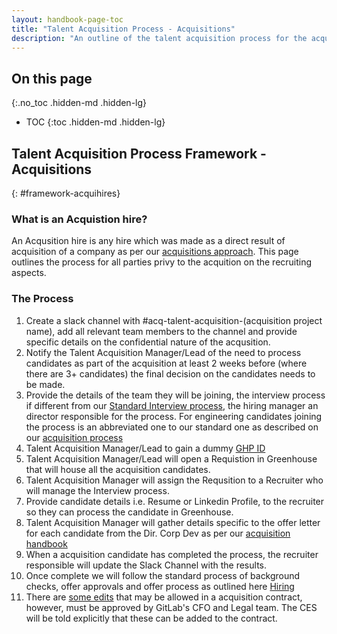 ```yaml
---
layout: handbook-page-toc
title: "Talent Acquisition Process - Acquisitions"
description: "An outline of the talent acquisition process for the acquition hires."
---
```


## On this page
{:.no_toc .hidden-md .hidden-lg}

- TOC
{:toc .hidden-md .hidden-lg}

## Talent Acquisition Process Framework - Acquisitions
{: #framework-acquihires}

### What is an Acquistion hire?

An Acqusition hire is any hire which was made as a direct result of acquisition of a company as per our [acquisitions approach](/handbook/acquisitions/). This page outlines the process for all parties privy to the acquition on the recruiting aspects.

### The Process

1. Create a slack channel with #acq-talent-acquisition-(acquisition project name), add all relevant team members to the channel and provide specific details on the confidential nature of the acqusition.
1. Notify the Talent Acquisition Manager/Lead of the need to process candidates as part of the acquisition at least 2 weeks before (where there are 3+ candidates) the final decision on the candidates needs to be made.
1. Provide the details of the team they will be joining, the interview process if different from our [Standard Interview process](/handbook/hiring/interviewing/), the hiring manager an director responsible for the process. For engineering candidates joining the process is an abbreviated one to our standard one as described on our [acquisition process](/handbook/acquisitions/acquisition-process/#early-diligence)
1. Talent Acquisition Manager/Lead to gain a dummy [GHP ID](/handbook/finance/financial-planning-and-analysis/#headcount-and-the-talent-acquisition-single-source-of-truth)
1. Talent Acquisition Manager/Lead will open a Requistion in Greenhouse that will house all the acquisition candidates.
1. Talent Acquisition Manager will assign the Requsition to a Recruiter who will manage the Interview process.
1. Provide candidate details i.e. Resume or Linkedin Profile, to the recruiter so they can process the candidate in Greenhouse.
1. Talent Acquisition Manager will gather details specific to the offer letter for each candidate from the Dir. Corp Dev as per our [acquisition handbook](/handbook/acquisitions/#what-we-offer)
1. When a acquisition candidate has completed the process, the recruiter responsible will update the Slack Channel with the results.
1. Once complete we will follow the standard process of background checks, offer approvals and offer process as outlined here [Hiring](/handbook/hiring/)
1. There are [some edits](https://docs.google.com/document/d/1UEcqbj-DUPtpWf-_WZfRoiSGgqE8bXwIoToEOUAHhmM/edit) that may be allowed in a acquisition contract, however, must be approved by GitLab's CFO and Legal team. The CES will be told explicitly that these can be added to the contract.
